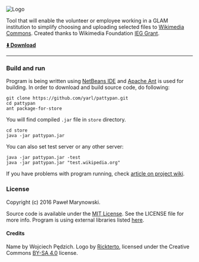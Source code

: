 ![Logo](http://i.imgur.com/Wjti8vi.png)

Tool that will enable the volunteer or employee working in a GLAM institution to simplify choosing and uploading selected files to [Wikimedia Commons](https://commons.wikimedia.org/). Created thanks to Wikimedia Foundation [IEG Grant](https://meta.wikimedia.org/wiki/Grants:IEG/Batch_uploader_for_small_GLAM_projects).

__[:arrow_down: Download](https://github.com/yarl/pattypan/releases)__

----

### Build and run
Program is being written using [NetBeans IDE](https://netbeans.org/) and [Apache Ant](https://ant.apache.org/) is used for building. In order to download and build source code, do following:

```
git clone https://github.com/yarl/pattypan.git
cd pattypan
ant package-for-store
```
You will find compiled `.jar` file in `store` directory.

```
cd store
java -jar pattypan.jar
```

You can also set test server or any other server:

```
java -jar pattypan.jar -test
java -jar pattypan.jar "test.wikipedia.org"
```

If you have problems with program running, check [article on project wiki](https://github.com/yarl/pattypan/wiki/Run).

### License
Copyright (c) 2016 Paweł Marynowski.

Source code is available under the [MIT License](https://github.com/yarl/pattypan/blob/master/LICENSE). See the LICENSE file for more info. Program is using external libraries listed [here](https://github.com/yarl/pattypan/tree/master/lib).

#### Credits
Name by Wojciech Pędzich. Logo by [Rickterto](//commons.wikimedia.org/wiki/User:Rickterto), licensed under the Creative Commons [BY-SA 4.0](https://creativecommons.org/licenses/by-sa/4.0/deed.en) license.


